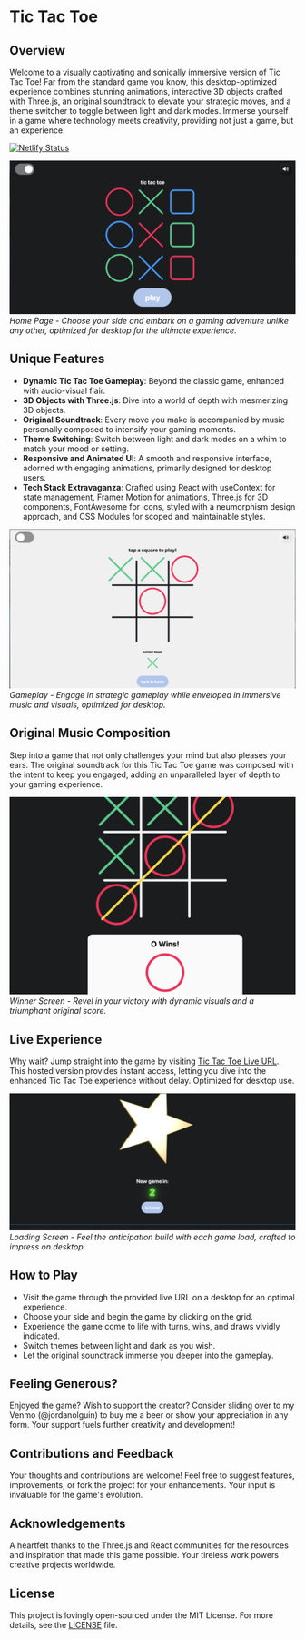 # Tic Tac Toe

## Overview

Welcome to a visually captivating and sonically immersive version of Tic Tac Toe! Far from the standard game you know, this desktop-optimized experience combines stunning animations, interactive 3D objects crafted with Three.js, an original soundtrack to elevate your strategic moves, and a theme switcher to toggle between light and dark modes. Immerse yourself in a game where technology meets creativity, providing not just a game, but an experience.

[![Netlify Status](https://api.netlify.com/api/v1/badges/c43b170d-bec4-4e54-ab6c-372e734e7c2e/deploy-status)](https://app.netlify.com/sites/tictactoe-888/deploys)

![Home Page](/client/public/screenshots/homepage.png "Home Page")
_Home Page - Choose your side and embark on a gaming adventure unlike any other, optimized for desktop for the ultimate experience._

## Unique Features

- **Dynamic Tic Tac Toe Gameplay**: Beyond the classic game, enhanced with audio-visual flair.
- **3D Objects with Three.js**: Dive into a world of depth with mesmerizing 3D objects.
- **Original Soundtrack**: Every move you make is accompanied by music personally composed to intensify your gaming moments.
- **Theme Switching**: Switch between light and dark modes on a whim to match your mood or setting.
- **Responsive and Animated UI**: A smooth and responsive interface, adorned with engaging animations, primarily designed for desktop users.
- **Tech Stack Extravaganza**: Crafted using React with useContext for state management, Framer Motion for animations, Three.js for 3D components, FontAwesome for icons, styled with a neumorphism design approach, and CSS Modules for scoped and maintainable styles.

![Gameplay](/client/public/screenshots/gameplay.png "Gameplay")
_Gameplay - Engage in strategic gameplay while enveloped in immersive music and visuals, optimized for desktop._

## Original Music Composition

Step into a game that not only challenges your mind but also pleases your ears. The original soundtrack for this Tic Tac Toe game was composed with the intent to keep you engaged, adding an unparalleled layer of depth to your gaming experience.

![Winner Screen](/client/public/screenshots/winner.png "Winner Screen")
_Winner Screen - Revel in your victory with dynamic visuals and a triumphant original score._

## Live Experience

Why wait? Jump straight into the game by visiting [Tic Tac Toe Live URL](https://tictactoe-888.netlify.app/). This hosted version provides instant access, letting you dive into the enhanced Tic Tac Toe experience without delay. Optimized for desktop use.

![Loading Screen](/client/public/screenshots/loading.png "Loading Screen")
_Loading Screen - Feel the anticipation build with each game load, crafted to impress on desktop._

## How to Play

- Visit the game through the provided live URL on a desktop for an optimal experience.
- Choose your side and begin the game by clicking on the grid.
- Experience the game come to life with turns, wins, and draws vividly indicated.
- Switch themes between light and dark as you wish.
- Let the original soundtrack immerse you deeper into the gameplay.

## Feeling Generous?

Enjoyed the game? Wish to support the creator? Consider sliding over to my Venmo (@jordanolguin) to buy me a beer or show your appreciation in any form. Your support fuels further creativity and development!

## Contributions and Feedback

Your thoughts and contributions are welcome! Feel free to suggest features, improvements, or fork the project for your enhancements. Your input is invaluable for the game's evolution.

## Acknowledgements

A heartfelt thanks to the Three.js and React communities for the resources and inspiration that made this game possible. Your tireless work powers creative projects worldwide.

## License

This project is lovingly open-sourced under the MIT License. For more details, see the [LICENSE](LICENSE) file.
